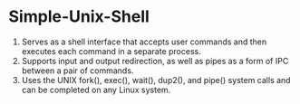 # Simple-Unix-Shell
1. Serves as a shell interface that accepts user commands and then executes each command in a separate process.  
2. Supports input and output redirection, as well as pipes as a form of IPC between a pair of commands.  
3. Uses the UNIX fork(), exec(), wait(), dup2(), and pipe() system calls and can be completed on any Linux system.
